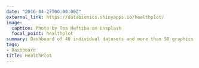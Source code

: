 ```yaml
---
date: "2016-04-27T00:00:00Z"
external_link: https://databiomics.shinyapps.io/healthplot/
image:
  caption: Photo by Toa Heftiba on Unsplash  
  focal_point: healthplot
summary: Dashboard of 40 individual datasets and more than 50 graphics divided into 13 categories (health, religion, politics, genre, security, ancestry, immi-gration, demography, economic, logistic, languages and population) that reflect someaspects of the North American public health..
tags:
- Dashboard
title: HealthPlot
---
```


